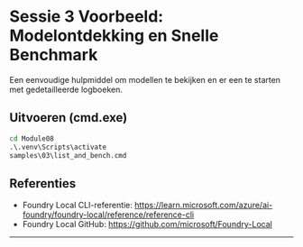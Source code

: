 <!--
CO_OP_TRANSLATOR_METADATA:
{
  "original_hash": "ed8edea2fc43898c2537130fb3ae6878",
  "translation_date": "2025-09-22T21:54:06+00:00",
  "source_file": "Module08/samples/03/README.md",
  "language_code": "nl"
}
-->
# Sessie 3 Voorbeeld: Modelontdekking en Snelle Benchmark

Een eenvoudige hulpmiddel om modellen te bekijken en er een te starten met gedetailleerde logboeken.

## Uitvoeren (cmd.exe)
```cmd
cd Module08
.\.venv\Scripts\activate
samples\03\list_and_bench.cmd
```

## Referenties
- Foundry Local CLI-referentie: https://learn.microsoft.com/azure/ai-foundry/foundry-local/reference/reference-cli
- Foundry Local GitHub: https://github.com/microsoft/Foundry-Local

---

